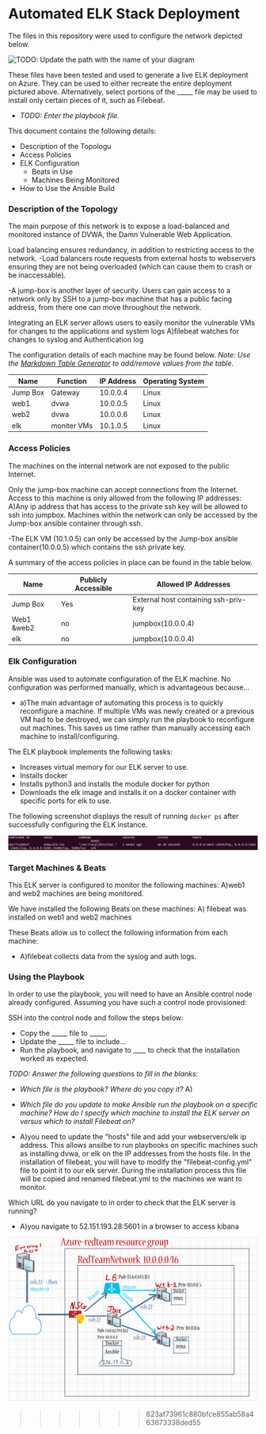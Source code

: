 # Automated ELK Stack Deployment

The files in this repository were used to configure the network depicted below.

![TODO: Update the path with the name of your diagram](Images/diagram_filename.png)

These files have been tested and used to generate a live ELK deployment on Azure. They can be used to either recreate the entire deployment pictured above. Alternatively, select portions of the _____ file may be used to install only certain pieces of it, such as Filebeat.

  - _TODO: Enter the playbook file._

This document contains the following details:
- Description of the Topologu
- Access Policies
- ELK Configuration
  - Beats in Use
  - Machines Being Monitored
- How to Use the Ansible Build


### Description of the Topology

The main purpose of this network is to expose a load-balanced and monitored instance of DVWA, the Damn Vulnerable Web Application.

Load balancing ensures redundancy, in addition to restricting access to the network.
-Load balancers route requests from external hosts to webservers ensuring they are not being overloaded (which can cause them to crash or be inaccessable). 

-A jump-box is another layer of security. Users can gain access to a network only by SSH to a jump-box machine that has a public facing address, from there one can move throughout the network.   

Integrating an ELK server allows users to easily monitor the vulnerable VMs for changes to the applications and system logs
A)filebeat watches for changes to syslog and Authentication log



The configuration details of each machine may be found below.
_Note: Use the [Markdown Table Generator](http://www.tablesgenerator.com/markdown_tables) to add/remove values from the table_.

| Name     | Function  | IP Address | Operating System |
|----------|-----------|------------|------------------|
| Jump Box | Gateway   |  10.0.0.4  | Linux            |
| web1     |   dvwa    |  10.0.0.5  | Linux            |
| web2     |   dvwa    |  10.0.0.6  | Linux            |
| elk      |moniter VMs|  10.1.0.5  | Linux            |


### Access Policies

The machines on the internal network are not exposed to the public Internet. 

Only the jump-box machine can accept connections from the Internet. Access to this machine is only allowed from the following IP addresses:
A)Any ip address that has access to the private ssh key will be allowed to ssh into jumpbox.
Machines within the network can only be accessed by the Jump-box ansible container through ssh.

-The ELK VM (10.1.0.5) can only be accessed by the Jump-box ansible container(10.0.0.5) which contains the ssh private key.


A summary of the access policies in place can be found in the table below.

| Name     | Publicly Accessible | Allowed IP Addresses                 |
|----------|---------------------|--------------------------------------|
| Jump Box | Yes                 | External host containing ssh-priv-key|
|Web1 &web2| no                  |  jumpbox(10.0.0.4)                   |
|   elk    | no                  |  jumpbox(10.0.0.4)                   |

### Elk Configuration

Ansible was used to automate configuration of the ELK machine. No configuration was performed manually, which is advantageous because...

- a)The main advantage of automating this process is to quickly reconfigure a machine. If multiple VMs was newly created or a previous VM had to be destroyed, we can simply run the playbook to reconfigure out machines. This saves us time rather than manually accessing each machine to install/configuring.

The ELK playbook implements the following tasks:
- Increases virtual memory for our ELK server to use.
- Installs docker
- Installs python3 and installs the module docker for python
- Downloads the elk image and installs it on a docker container with specific ports for elk to use.

The following screenshot displays the result of running `docker ps` after successfully configuring the ELK instance.

![elk display status](images/elk_docker_display.png)

### Target Machines & Beats
This ELK server is configured to monitor the following machines:
A)web1 and web2 machines are being monitored.

We have installed the following Beats on these machines:
A) filebeat was installed on web1 and web2 machines

These Beats allow us to collect the following information from each machine:
- A)filebeat collects data from the syslog and auth logs. 

### Using the Playbook
In order to use the playbook, you will need to have an Ansible control node already configured. Assuming you have such a control node provisioned: 

SSH into the control node and follow the steps below:
- Copy the _____ file to _____.
- Update the _____ file to include...
- Run the playbook, and navigate to ____ to check that the installation worked as expected.

_TODO: Answer the following questions to fill in the blanks:_
- _Which file is the playbook? Where do you copy it?_
A)

- _Which file do you update to make Ansible run the playbook on a specific machine? How do I specify which machine to install the ELK server on versus which to install Filebeat on?_

- A)you need to update the "hosts" file and add your webservers/elk ip address. This allows ansilbe to run playbooks on specific machines such as installing dvwa, or elk on the IP addresses from the hosts file. In the installation of filebeat,  you will have to modify the "filebeat-config.yml" file to point it to our elk server. During the installation process this file will be copied and renamed filebeat.yml to the machines we want to monitor.

Which URL do you navigate to in order to check that the ELK server is running?

- A)you navigate to 52.151.193.28:5601 in a browser to access kibana



 
![test image](images/Peter_gentile_Homework_12.jpg)
>>>>>>> 623af73961c880bfce855ab58a463673338ded55
